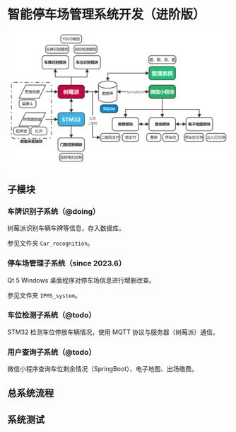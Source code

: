 # 智能停车场管理系统开发（进阶版）

<img src="./README.assets/系统结构.png" style="zoom: 50%;" />

## 子模块

### 车牌识别子系统（@doing）

树莓派识别车辆车牌等信息，存入数据库。

参见文件夹 `Car_recognition`。

### 停车场管理子系统（since 2023.6）

Qt 5 Windows 桌面程序对停车场信息进行增删改查。

参见文件夹 `IPMS_system`。

### 车位检测子系统（@todo）

STM32 检测车位停放车辆情况，使用 MQTT 协议与服务器（树莓派）通信。

### 用户查询子系统（@todo）

微信小程序查询车位剩余情况（SpringBoot）、电子地图、出场缴费。

## 总系统流程



## 系统测试



